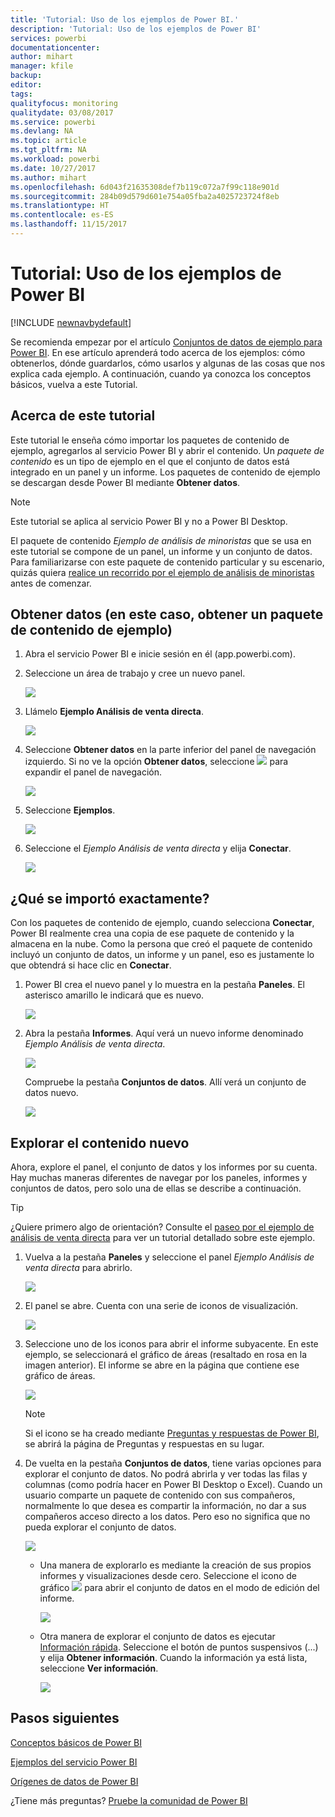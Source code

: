 ```yaml
---
title: 'Tutorial: Uso de los ejemplos de Power BI.'
description: 'Tutorial: Uso de los ejemplos de Power BI'
services: powerbi
documentationcenter: 
author: mihart
manager: kfile
backup: 
editor: 
tags: 
qualityfocus: monitoring
qualitydate: 03/08/2017
ms.service: powerbi
ms.devlang: NA
ms.topic: article
ms.tgt_pltfrm: NA
ms.workload: powerbi
ms.date: 10/27/2017
ms.author: mihart
ms.openlocfilehash: 6d043f21635308def7b119c072a7f99c118e901d
ms.sourcegitcommit: 284b09d579d601e754a05fba2a4025723724f8eb
ms.translationtype: HT
ms.contentlocale: es-ES
ms.lasthandoff: 11/15/2017
---
```

# <a name="the-power-bi-samples-a-tutorial"></a>Tutorial: Uso de los ejemplos de Power BI
<!-- Shared newnav Include -->
[!INCLUDE [newnavbydefault](./includes/newnavbydefault.md)]

Se recomienda empezar por el artículo [Conjuntos de datos de ejemplo para Power BI](sample-datasets.md). En ese artículo aprenderá todo acerca de los ejemplos: cómo obtenerlos, dónde guardarlos, cómo usarlos y algunas de las cosas que nos explica cada ejemplo. A continuación, cuando ya conozca los conceptos básicos, vuelva a este Tutorial.   

## <a name="about-this-tutorial"></a>Acerca de este tutorial
Este tutorial le enseña cómo importar los paquetes de contenido de ejemplo, agregarlos al servicio Power BI y abrir el contenido. Un *paquete de contenido* es un tipo de ejemplo en el que el conjunto de datos está integrado en un panel y un informe. Los paquetes de contenido de ejemplo se descargan desde Power BI mediante **Obtener datos**.

> [!NOTE]
> Este tutorial se aplica al servicio Power BI y no a Power BI Desktop.
> 
> 

El paquete de contenido *Ejemplo de análisis de minoristas* que se usa en este tutorial se compone de un panel, un informe y un conjunto de datos.
Para familiarizarse con este paquete de contenido particular y su escenario, quizás quiera [realice un recorrido por el ejemplo de análisis de minoristas](sample-retail-analysis.md) antes de comenzar.

## <a name="get-data-in-this-case-get-a-sample-content-pack"></a>Obtener datos (en este caso, obtener un paquete de contenido de ejemplo)
1. Abra el servicio Power BI e inicie sesión en él (app.powerbi.com).
2. Seleccione un área de trabajo y cree un nuevo panel.  
   
    ![](media/sample-tutorial-connect-to-the-samples/power-bi-create-dashboard2.png)
3. Llámelo **Ejemplo Análisis de venta directa**.
   
   ![](media/sample-tutorial-connect-to-the-samples/power-bi-name-dashboard.png)
4. Seleccione **Obtener datos** en la parte inferior del panel de navegación izquierdo. Si no ve la opción **Obtener datos**, seleccione ![](media/sample-tutorial-connect-to-the-samples/expand-nav.png) para expandir el panel de navegación.
   
   ![](media/sample-tutorial-connect-to-the-samples/pbi_getdata.png)
5. Seleccione **Ejemplos**.  
   
   ![](media/sample-tutorial-connect-to-the-samples/pbi_samplesdownload.png)
6. Seleccione el *Ejemplo Análisis de venta directa* y elija **Conectar**.   
   
   ![](media/sample-tutorial-connect-to-the-samples/pbi_retailanalysissampleconnect.png)

## <a name="what-exactly-was-imported"></a>¿Qué se importó exactamente?
Con los paquetes de contenido de ejemplo, cuando selecciona **Conectar**, Power BI realmente crea una copia de ese paquete de contenido y la almacena en la nube. Como la persona que creó el paquete de contenido incluyó un conjunto de datos, un informe y un panel, eso es justamente lo que obtendrá si hace clic en **Conectar**.

1. Power BI crea el nuevo panel y lo muestra en la pestaña **Paneles**. El asterisco amarillo le indicará que es nuevo.
   
   ![](media/sample-tutorial-connect-to-the-samples/power-bi-new-dashboard.png)
2. Abra la pestaña **Informes**.  Aquí verá un nuevo informe denominado *Ejemplo Análisis de venta directa*.
   
   ![](media/sample-tutorial-connect-to-the-samples/power-bi-new-report.png)
   
   Compruebe la pestaña **Conjuntos de datos**.  Allí verá un conjunto de datos nuevo.
   
   ![](media/sample-tutorial-connect-to-the-samples/power-bi-new-dataset.png)

## <a name="explore-your-new-content"></a>Explorar el contenido nuevo
Ahora, explore el panel, el conjunto de datos y los informes por su cuenta. Hay muchas maneras diferentes de navegar por los paneles, informes y conjuntos de datos, pero solo una de ellas se describe a continuación.  

> [!TIP]
> ¿Quiere primero algo de orientación?  Consulte el [paseo por el ejemplo de análisis de venta directa](sample-retail-analysis.md) para ver un tutorial detallado sobre este ejemplo.
> 
> 

1. Vuelva a la pestaña **Paneles** y seleccione el panel *Ejemplo Análisis de venta directa* para abrirlo.    
   
   ![](media/sample-tutorial-connect-to-the-samples/power-bi-dashboards.png)
2. El panel se abre.  Cuenta con una serie de iconos de visualización.
   
   ![](media/sample-tutorial-connect-to-the-samples/power-bi-dashboards2new.png)
3. Seleccione uno de los iconos para abrir el informe subyacente.  En este ejemplo, se seleccionará el gráfico de áreas (resaltado en rosa en la imagen anterior). El informe se abre en la página que contiene ese gráfico de áreas.
   
    ![](media/sample-tutorial-connect-to-the-samples/power-bi-report.png)
   
   > [!NOTE]
   > Si el icono se ha creado mediante [Preguntas y respuestas de Power BI](service-q-and-a.md), se abrirá la página de Preguntas y respuestas en su lugar.
   > 
   > 
4. De vuelta en la pestaña **Conjuntos de datos**, tiene varias opciones para explorar el conjunto de datos.  No podrá abrirla y ver todas las filas y columnas (como podría hacer en Power BI Desktop o Excel).  Cuando un usuario comparte un paquete de contenido con sus compañeros, normalmente lo que desea es compartir la información, no dar a sus compañeros acceso directo a los datos. Pero eso no significa que no pueda explorar el conjunto de datos.  
   
   ![](media/sample-tutorial-connect-to-the-samples/power-bi-chart-icon2.png)
   
   * Una manera de explorarlo es mediante la creación de sus propios informes y visualizaciones desde cero.  Seleccione el icono de gráfico ![](media/sample-tutorial-connect-to-the-samples/power-bi-chart-icon4.png) para abrir el conjunto de datos en el modo de edición del informe.
     
       ![](media/sample-tutorial-connect-to-the-samples/power-bi-report-editing.png)
   * Otra manera de explorar el conjunto de datos es ejecutar [Información rápida](service-insights.md). Seleccione el botón de puntos suspensivos (...) y elija **Obtener información**. Cuando la información ya está lista, seleccione **Ver información**.
     
       ![](media/sample-tutorial-connect-to-the-samples/power-bi-insights.png)

## <a name="next-steps"></a>Pasos siguientes
[Conceptos básicos de Power BI](service-basic-concepts.md)

[Ejemplos del servicio Power BI](sample-datasets.md)

[Orígenes de datos de Power BI](service-get-data.md)

¿Tiene más preguntas? [Pruebe la comunidad de Power BI](http://community.powerbi.com/)

